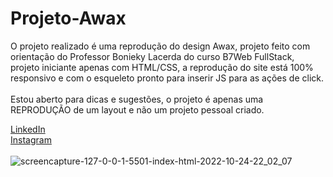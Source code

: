 # Projeto-Awax

O projeto realizado é uma reprodução do design Awax, projeto feito com orientação do Professor Bonieky Lacerda do curso B7Web FullStack, projeto iniciante apenas com HTML/CSS, a reprodução do site está 100% responsivo e com o esqueleto pronto para inserir JS para as ações de click.<br/>
<br/>
Estou aberto para dicas e sugestões, o projeto é apenas uma REPRODUÇÃO de um layout e não um projeto pessoal criado.
<br/>

[LinkedIn](https://www.linkedin.com/in/marcelorenno95)<br/>
[Instagram](https://www.instagram.com/mrenno_)
<br/><br/>
![screencapture-127-0-0-1-5501-index-html-2022-10-24-22_02_07](https://user-images.githubusercontent.com/106715147/197658368-dd5771f2-8595-4e49-9fa1-668b45299390.png)
